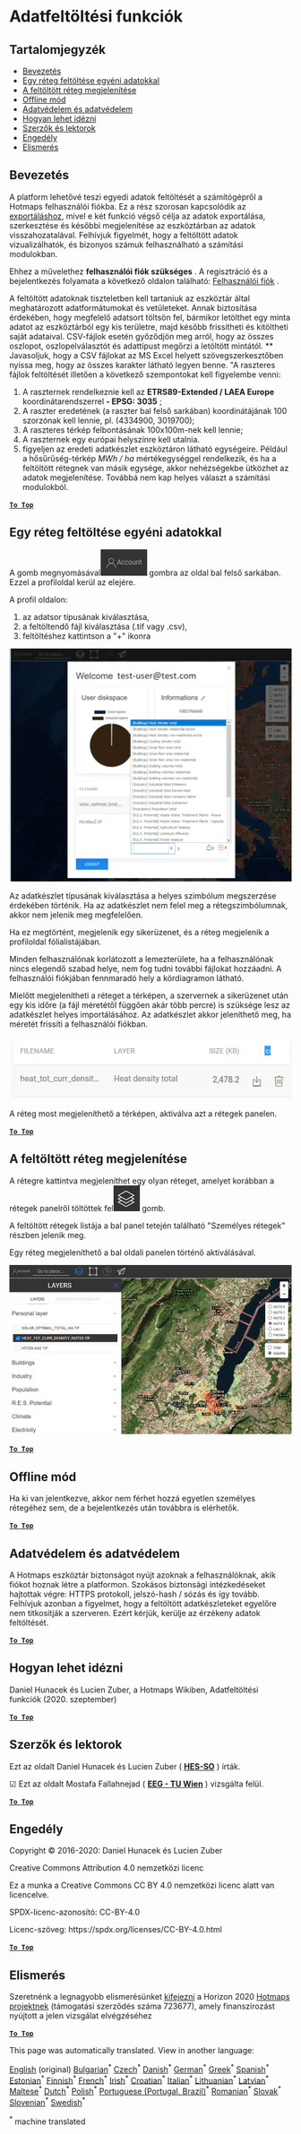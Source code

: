 <h1><a class="anchor" id="data-upload-functionalities" href="#data-upload-functionalities"><i class="fa fa-link"></i></a>Adatfeltöltési funkciók</h1><h2><a class="anchor" id="table-of-contents" href="#table-of-contents"><i class="fa fa-link"></i></a> Tartalomjegyzék</h2><ul><li> <a href="#introduction">Bevezetés</a></li><li> <a href="#how-to-upload-a-layer-with-custom-data">Egy réteg feltöltése egyéni adatokkal</a></li><li> <a href="#how-to-display-an-uploaded-layer">A feltöltött réteg megjelenítése</a></li><li> <a href="#offline-mode">Offline mód</a></li><li> <a href="#data-security-and-privacy">Adatvédelem és adatvédelem</a></li><li> <a href="#how-to-cite">Hogyan lehet idézni</a></li><li> <a href="#authors-and-reviewers">Szerzők és lektorok</a></li><li> <a href="#license">Engedély</a></li><li> <a href="#acknowledgement">Elismerés</a></li></ul><h2><a class="anchor" id="introduction" href="#introduction"><i class="fa fa-link"></i></a> Bevezetés</h2><p> A platform lehetővé teszi egyedi adatok feltöltését a számítógépről a Hotmaps felhasználói fiókba. Ez a rész szorosan kapcsolódik az <a href="Data-export-functionalities">exportáláshoz,</a> mivel e két funkció végső célja az adatok exportálása, szerkesztése és későbbi megjelenítése az eszköztárban az adatok visszahozatalával. Felhívjuk figyelmét, hogy a feltöltött adatok vizualizálhatók, és bizonyos számuk felhasználható a számítási modulokban.</p><p> Ehhez a művelethez <strong>felhasználói fiók szükséges</strong> . A regisztráció és a bejelentkezés folyamata a következő oldalon található: <a href="Introduction-to-user-interface#Connect">Felhasználói fiók</a> .</p><p> A feltöltött adatoknak tiszteletben kell tartaniuk az eszköztár által meghatározott adatformátumokat és vetületeket. Annak biztosítása érdekében, hogy megfelelő adatsort töltsön fel, bármikor letölthet egy minta adatot az eszköztárból egy kis területre, majd később frissítheti és kitöltheti saját adataival. CSV-fájlok esetén győződjön meg arról, hogy az összes oszlopot, oszlopelválasztót és adattípust megőrzi a letöltött mintától. ** Javasoljuk, hogy a CSV fájlokat az MS Excel helyett szövegszerkesztőben nyissa meg, hogy az összes karakter látható legyen benne. &quot;A raszteres fájlok feltöltését illetően a következő szempontokat kell figyelembe venni:</p><ol><li> A raszternek rendelkeznie kell az <strong>ETRS89-Extended / LAEA Europe</strong> koordinátarendszerrel <strong>- EPSG: 3035</strong> ;</li><li> A raszter eredetének (a raszter bal felső sarkában) koordinátájának 100 szorzónak kell lennie, pl. (4334900, 3019700);</li><li> A raszteres térkép felbontásának 100x100m-nek kell lennie;</li><li> A raszternek egy európai helyszínre kell utalnia.</li><li> figyeljen az eredeti adatkészlet eszköztáron látható egységeire. Például a hősűrűség-térkép <em>MWh / ha</em> mértékegységgel rendelkezik, és ha a feltöltött rétegnek van másik egysége, akkor nehézségekbe ütközhet az adatok megjelenítése. Továbbá nem kap helyes választ a számítási modulokból.</li></ol><p> <a href="#table-of-contents"><strong><code>To Top</code></strong></a></p><h2><a class="anchor" id="how-to-upload-a-layer-with-custom-data" href="#how-to-upload-a-layer-with-custom-data"><i class="fa fa-link"></i></a> Egy réteg feltöltése egyéni adatokkal</h2><p> A gomb megnyomásával<img alt="fiók gomb" src="../images/account-btn.png"/> gombra az oldal bal felső sarkában. Ezzel a profiloldal kerül az elejére.</p><p> A profil oldalon:</p><ol><li> az adatsor típusának kiválasztása,</li><li> a feltöltendő fájl kiválasztása (.tif vagy .csv),</li><li> feltöltéshez kattintson a &quot;+&quot; ikonra</li></ol><img alt="profiloldal feltöltése" src="../images/profile-upload.png"/><p> Az adatkészlet típusának kiválasztása a helyes szimbólum megszerzése érdekében történik. Ha az adatkészlet nem felel meg a rétegszimbólumnak, akkor nem jelenik meg megfelelően.</p><p> Ha ez megtörtént, megjelenik egy sikerüzenet, és a réteg megjelenik a profiloldal fólialistájában.</p><p> Minden felhasználónak korlátozott a lemezterülete, ha a felhasználónak nincs elegendő szabad helye, nem fog tudni további fájlokat hozzáadni. A felhasználói fiókjában fennmaradó hely a kördiagramon látható.</p><p> Mielőtt megjelenítheti a réteget a térképen, a szervernek a sikerüzenet után egy kis időre (a fájl méretétől függően akár több percre) is szüksége lesz az adatkészlet helyes importálásához. Az adatkészlet akkor jeleníthető meg, ha méretét frissíti a felhasználói fiókban.</p><img alt="upload_complete" src="../images/upload_complete.png"/><p> A réteg most megjeleníthető a térképen, aktiválva azt a rétegek panelen.</p><p> <a href="#table-of-contents"><strong><code>To Top</code></strong></a></p><h2><a class="anchor" id="how-to-display-an-uploaded-layer" href="#how-to-display-an-uploaded-layer"><i class="fa fa-link"></i></a> A feltöltött réteg megjelenítése</h2><p> A rétegre kattintva megjeleníthet egy olyan réteget, amelyet korábban a rétegek panelről töltöttek fel<img alt="rétegek gombra" src="../images/layers-btn.png"/> gomb.</p><p> A feltöltött rétegek listája a bal panel tetején található &quot;Személyes rétegek&quot; részben jelenik meg.</p><p> Egy réteg megjeleníthető a bal oldali panelen történő aktiválásával.</p><img alt="megjelenítési réteg feltöltése" src="../images/upload-layers.png"/><p> <a href="#table-of-contents"><strong><code>To Top</code></strong></a></p><h2><a class="anchor" id="offline-mode" href="#offline-mode"><i class="fa fa-link"></i></a> Offline mód</h2><p> Ha ki van jelentkezve, akkor nem férhet hozzá egyetlen személyes rétegéhez sem, de a bejelentkezés után továbbra is elérhetők.</p><p> <a href="#table-of-contents"><strong><code>To Top</code></strong></a></p><h2><a class="anchor" id="data-security-and-privacy" href="#data-security-and-privacy"><i class="fa fa-link"></i></a> Adatvédelem és adatvédelem</h2><p> A Hotmaps eszköztár biztonságot nyújt azoknak a felhasználóknak, akik fiókot hoznak létre a platformon. Szokásos biztonsági intézkedéseket hajtottak végre: HTTPS protokoll, jelszó-hash / sózás és így tovább. Felhívjuk azonban a figyelmet, hogy a feltöltött adatkészleteket egyelőre nem titkosítják a szerveren. Ezért kérjük, kerülje az érzékeny adatok feltöltését.</p><p> <a href="#table-of-contents"><strong><code>To Top</code></strong></a></p><h2><a class="anchor" id="how-to-cite" href="#how-to-cite"><i class="fa fa-link"></i></a> Hogyan lehet idézni</h2><p> Daniel Hunacek és Lucien Zuber, a Hotmaps Wikiben, Adatfeltöltési funkciók (2020. szeptember)</p><p> <a href="#table-of-contents"><strong><code>To Top</code></strong></a></p><h2><a class="anchor" id="authors-and-reviewers" href="#authors-and-reviewers"><i class="fa fa-link"></i></a> Szerzők és lektorok</h2><p> Ezt az oldalt Daniel Hunacek és Lucien Zuber ( <strong><a href="https://www.hevs.ch">HES-SO</a></strong> ) írták.</p><p> ☑ Ezt az oldalt Mostafa Fallahnejad ( <strong><a href="https://eeg.tuwien.ac.at/">EEG - TU Wien</a></strong> ) vizsgálta felül.</p><p> <a href="#table-of-contents"><strong><code>To Top</code></strong></a></p><h2><a class="anchor" id="license" href="#license"><i class="fa fa-link"></i></a> Engedély</h2><p> Copyright © 2016-2020: Daniel Hunacek és Lucien Zuber</p><p> Creative Commons Attribution 4.0 nemzetközi licenc</p><p> Ez a munka a Creative Commons CC BY 4.0 nemzetközi licenc alatt van licencelve.</p><p> SPDX-licenc-azonosító: CC-BY-4.0</p><p> Licenc-szöveg: https://spdx.org/licenses/CC-BY-4.0.html</p><p> <a href="#table-of-contents"><strong><code>To Top</code></strong></a></p><h2><a class="anchor" id="acknowledgement" href="#acknowledgement"><i class="fa fa-link"></i></a> Elismerés</h2><p> Szeretnénk a legnagyobb elismerésünket <a href="https://www.hotmaps-project.eu">kifejezni</a> a Horizon 2020 <a href="https://www.hotmaps-project.eu">Hotmaps projektnek</a> (támogatási szerződés száma 723677), amely finanszírozást nyújtott a jelen vizsgálat elvégzéséhez</p><p> <a href="#table-of-contents"><strong><code>To Top</code></strong></a></p>
<!--- THIS IS A SUPER UNIQUE IDENTIFIER -->

This page was automatically translated. View in another language:

[English](../en/Data-upload-functionalities) (original) [Bulgarian](../bg/Data-upload-functionalities)<sup>\*</sup> [Czech](../cs/Data-upload-functionalities)<sup>\*</sup> [Danish](../da/Data-upload-functionalities)<sup>\*</sup> [German](../de/Data-upload-functionalities)<sup>\*</sup> [Greek](../el/Data-upload-functionalities)<sup>\*</sup> [Spanish](../es/Data-upload-functionalities)<sup>\*</sup> [Estonian](../et/Data-upload-functionalities)<sup>\*</sup> [Finnish](../fi/Data-upload-functionalities)<sup>\*</sup> [French](../fr/Data-upload-functionalities)<sup>\*</sup> [Irish](../ga/Data-upload-functionalities)<sup>\*</sup> [Croatian](../hr/Data-upload-functionalities)<sup>\*</sup>  [Italian](../it/Data-upload-functionalities)<sup>\*</sup> [Lithuanian](../lt/Data-upload-functionalities)<sup>\*</sup> [Latvian](../lv/Data-upload-functionalities)<sup>\*</sup> [Maltese](../mt/Data-upload-functionalities)<sup>\*</sup> [Dutch](../nl/Data-upload-functionalities)<sup>\*</sup> [Polish](../pl/Data-upload-functionalities)<sup>\*</sup> [Portuguese (Portugal, Brazil)](../pt/Data-upload-functionalities)<sup>\*</sup> [Romanian](../ro/Data-upload-functionalities)<sup>\*</sup> [Slovak](../sk/Data-upload-functionalities)<sup>\*</sup> [Slovenian](../sl/Data-upload-functionalities)<sup>\*</sup> [Swedish](../sv/Data-upload-functionalities)<sup>\*</sup> 

<sup>\*</sup> machine translated
